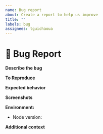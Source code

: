 ```yaml
---
name: Bug report
about: Create a report to help us improve
title: ""
labels: bug
assignees: tguichaoua
---
```


<!--
🚨WARNING🚨
Before create a new issue, be sure to check if their is not another issue open or close with the same topic.
-->

# 🐞 Bug Report

**Describe the bug**

<!-- ✍️ A clear and concise description of what the bug is. -->

**To Reproduce**

<!-- ✍️ Steps to reproduce the behavior:
1. Go to '...'
2. Click on '....'
3. Scroll down to '....'
4. See error
-->

**Expected behavior**

<!-- ✍️ A clear and concise description of what you expected to happen. -->

**Screenshots**

<!-- ✍️ If applicable, add screenshots to help explain your problem. -->

**Environment:**

<!-- run 'node --version' command -->

-   Node version:

**Additional context**

<!-- ✍️ Add any other context about the problem here. -->
